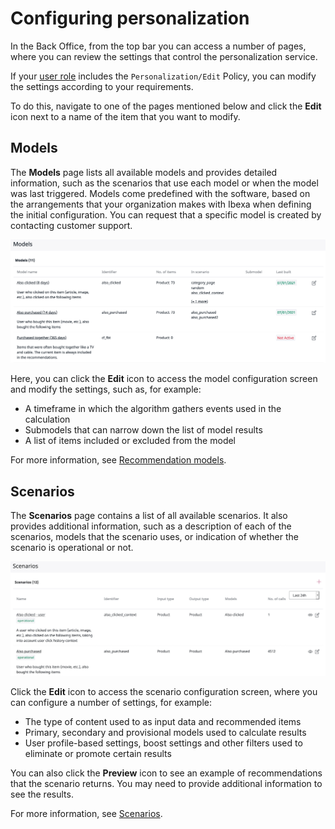 # Configuring personalization

In the Back Office, from the top bar you can access a number of pages, where you can review 
the settings that control the personalization service.

If your [user role](../site_organization/organizing_the_site.md#permissions) includes 
the `Personalization/Edit` Policy, you can modify the settings according to your requirements.

To do this, navigate to one of the pages mentioned below and click the **Edit** icon next to 
a name of the item that you want to modify.

## Models

The **Models** page lists all available models and provides detailed information, 
such as the scenarios that use each model or when the model was last triggered.
Models come predefined with the software, based on the arrangements that your 
organization makes with Ibexa when defining the initial configuration.
You can request that a specific model is created by contacting customer support.

![Models page in the Back Office](img/dashboard_models.png "Models page")

Here, you can click the **Edit** icon to access the model configuration screen and modify the settings, such as, for example:

- A timeframe in which the algorithm gathers events used in the calculation
- Submodels that can narrow down the list of model results
- A list of items included or excluded from the model 

For more information, see [Recommendation models](recommendation_models.md).

## Scenarios

The **Scenarios** page contains a list of all available scenarios.
It also provides additional information, such as a description of each of the scenarios, models 
that the scenario uses, or indication of whether the scenario is operational or not.

![Scenarios page in the Back Office](img/dashboard_scenarios.png "Scenarios page")

 Click the **Edit** icon to access the scenario configuration screen, where you can configure 
 a number of settings, for example:
 
 - The type of content used to as input data and recommended items
 - Primary, secondary and provisional models used to calculate results
 - User profile-based settings, boost settings and other filters used to eliminate or promote certain results
 
You can also click the **Preview** icon to see an example of recommendations that 
the scenario returns.
You may need to provide additional information to see the results.

For more information, see [Scenarios](scenarios.md).
